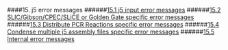####15. j5 error messages
######[15.1 j5 input error messages](chp15_1.html)
######[15.2 SLIC/Gibson/CPEC/SLiCE or Golden Gate specific error messages](chp15_2.html)
######[15.3 Distribute PCR Reactions specific error messages](chp15_3.html)
######[15.4 Condense multiple j5 assembly files specific error messages](chp15_4.html)
######[15.5 Internal error messages](chp15_5.html)

